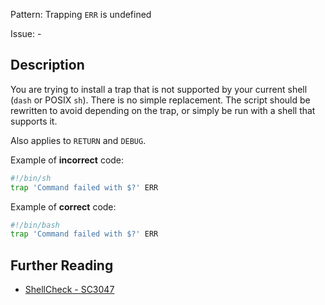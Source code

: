Pattern: Trapping `ERR` is undefined

Issue: -

## Description

You are trying to install a trap that is not supported by your current shell (`dash` or POSIX `sh`). There is no simple replacement. The script should be rewritten to avoid depending on the trap, or simply be run with a shell that supports it.

Also applies to `RETURN` and `DEBUG`.

Example of **incorrect** code:

```sh
#!/bin/sh
trap 'Command failed with $?' ERR
```

Example of **correct** code:

```sh
#!/bin/bash
trap 'Command failed with $?' ERR
```

## Further Reading

* [ShellCheck - SC3047](https://github.com/koalaman/shellcheck/wiki/SC3047)

